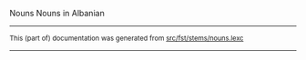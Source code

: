 Nouns
Nouns in Albanian

* * *

<small>This (part of) documentation was generated from [src/fst/stems/nouns.lexc](https://github.com/giellalt/lang-sqi/blob/main/src/fst/stems/nouns.lexc)</small>

---

